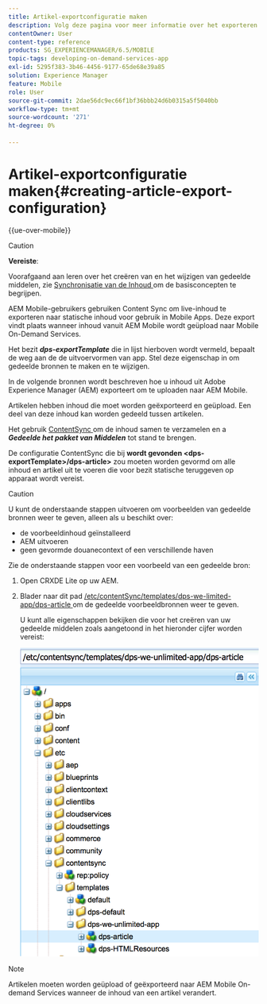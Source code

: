 ```yaml
---
title: Artikel-exportconfiguratie maken
description: Volg deze pagina voor meer informatie over het exporteren van inhoud van Adobe Experience Manager (AEM) voor uploaden naar AEM Mobile.
contentOwner: User
content-type: reference
products: SG_EXPERIENCEMANAGER/6.5/MOBILE
topic-tags: developing-on-demand-services-app
exl-id: 5295f383-3b46-4456-9177-65de68e39a85
solution: Experience Manager
feature: Mobile
role: User
source-git-commit: 2dae56dc9ec66f1bf36bbb24d6b0315a5f5040bb
workflow-type: tm+mt
source-wordcount: '271'
ht-degree: 0%

---
```


# Artikel-exportconfiguratie maken{#creating-article-export-configuration}

{{ue-over-mobile}}

>[!CAUTION]
>
>**Vereiste**:
>
>Voorafgaand aan leren over het creëren van en het wijzigen van gedeelde middelen, zie [ Synchronisatie van de Inhoud ](/help/mobile/mobile-ondemand-contentsync.md) om de basisconcepten te begrijpen.

AEM Mobile-gebruikers gebruiken Content Sync om live-inhoud te exporteren naar statische inhoud voor gebruik in Mobile Apps. Deze export vindt plaats wanneer inhoud vanuit AEM Mobile wordt geüpload naar Mobile On-Demand Services.

Het bezit ***dps-exportTemplate*** die in lijst hierboven wordt vermeld, bepaalt de weg aan de de uitvoervormen van app. Stel deze eigenschap in om gedeelde bronnen te maken en te wijzigen.

In de volgende bronnen wordt beschreven hoe u inhoud uit Adobe Experience Manager (AEM) exporteert om te uploaden naar AEM Mobile.

Artikelen hebben inhoud die moet worden geëxporteerd en geüpload. Een deel van deze inhoud kan worden gedeeld tussen artikelen.

Het gebruik [ ContentSync ](/help/mobile/mobile-ondemand-contentsync.md) om de inhoud samen te verzamelen en a ***Gedeelde het pakket van Middelen*** tot stand te brengen.

De configuratie ContentSync die bij **wordt gevonden &lt;dps-exportTemplate>/dps-article>** zou moeten worden gevormd om alle inhoud en artikel uit te voeren die voor bezit statische teruggeven op apparaat wordt vereist.

>[!CAUTION]
>
>U kunt de onderstaande stappen uitvoeren om voorbeelden van gedeelde bronnen weer te geven, alleen als u beschikt over:
>
>* de voorbeeldinhoud geïnstalleerd
>* AEM uitvoeren
>* geen gevormde douanecontext of een verschillende haven
>

Zie de onderstaande stappen voor een voorbeeld van een gedeelde bron:

1. Open CRXDE Lite op uw AEM.
1. Blader naar dit pad [ /etc/contentSync/templates/dps-we-limited-app/dps-article ](http://localhost:4502/crx/de/index.jsp#/etc/contentsync/templates/dps-we-unlimited-app/dps-article) om de gedeelde voorbeeldbronnen weer te geven.

   U kunt alle eigenschappen bekijken die voor het creëren van uw gedeelde middelen zoals aangetoond in het hieronder cijfer worden vereist:

   ![ chlimage_1-134 ](assets/chlimage_1-134.png)

>[!NOTE]
>
>Artikelen moeten worden geüpload of geëxporteerd naar AEM Mobile On-demand Services wanneer de inhoud van een artikel verandert.
